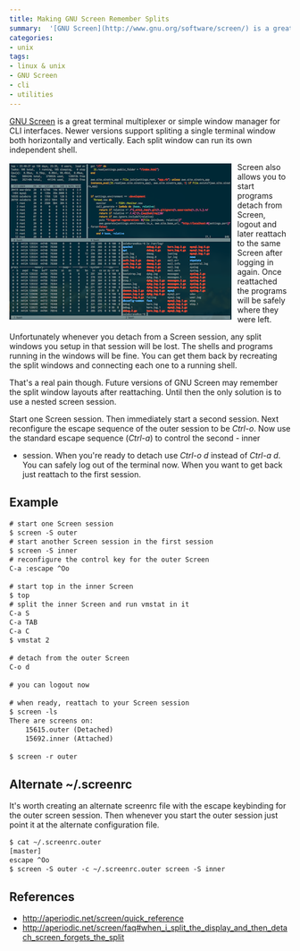 ```yaml
---
title: Making GNU Screen Remember Splits
summary:  '[GNU Screen](http://www.gnu.org/software/screen/) is a great terminal multiplexer or simple window manager for CLI interfaces. Newer versions support spliting a single terminal window both horizontally and vertically. Whenever you detach from a Screen session, any split windows you setup in that session will be lost unless you run nested Screen sessions.'
categories:
- unix
tags:
- linux & unix
- GNU Screen
- cli
- utilities
---
```


[GNU Screen](http://www.gnu.org/software/screen/) is a great terminal
multiplexer or simple window manager for CLI interfaces. Newer versions
support spliting a single terminal window both horizontally and
vertically. Each split window can run its own independent shell.

<img alt="GNU Screen - terminal multiplexer" src="/images/blog/making-gnu-screen-remember-splits.png" style="float:left; margin: 0.2em 0.75em 0 0">

Screen also allows you to start programs detach from Screen, logout
and later reattach to the same Screen after logging in again. Once
reattached the programs will be safely where they were left.

Unfortunately whenever you detach from a Screen session, any split
windows you setup in that session will be lost. The shells and programs
running in the windows will be fine. You can get them back by recreating
the split windows and connecting each one to a running shell.

That's a real pain though. Future versions of GNU Screen may remember
the split window layouts after reattaching. Until then the only solution
is to use a nested screen session.

Start one Screen session. Then immediately start a second session. Next
reconfigure the escape sequence of the outer session to be *Ctrl-o*. Now
use the standard escape sequence (*Ctrl-a*) to control the second - inner
- session. When you're ready to detach use *Ctrl-o d* instead of *Ctrl-a
  d*. You can safely log out of the terminal now. When you want to get
back just reattach to the first session.


## Example

```shell
# start one Screen session
$ screen -S outer
# start another Screen session in the first session
$ screen -S inner
# reconfigure the control key for the outer Screen
C-a :escape ^Oo

# start top in the inner Screen
$ top
# split the inner Screen and run vmstat in it
C-a S
C-a TAB
C-a C
$ vmstat 2

# detach from the outer Screen
C-o d

# you can logout now

# when ready, reattach to your Screen session
$ screen -ls
There are screens on:
	15615.outer	(Detached)
	15692.inner	(Attached)

$ screen -r outer
```

## Alternate ~/.screenrc
It's worth creating an alternate screenrc file with the escape
keybinding for the outer screen session. Then whenever you start the
outer session just point it at the alternate configuration file.

```shell
$ cat ~/.screenrc.outer                                                                                                                                                                    [master]
escape ^Oo
$ screen -S outer -c ~/.screenrc.outer screen -S inner  
```

## References
 - http://aperiodic.net/screen/quick_reference
 - http://aperiodic.net/screen/faq#when_i_split_the_display_and_then_detach_screen_forgets_the_split
